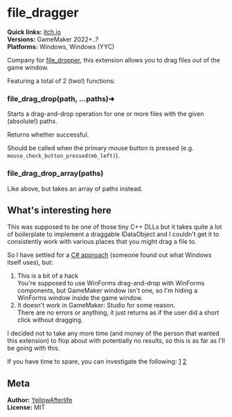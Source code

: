 # file_dragger

**Quick links:** [itch.io](https://yellowafterlife.itch.io/gamemaker-file-dropper)  
**Versions:** GameMaker 2022+..?  
**Platforms:** Windows, Windows (YYC)

Company for 
[file_dropper](https://github.com/YAL-GameMaker/file_dropper),
this extension allows you to drag files _out_ of the game window.

Featuring a total of 2 (two!) functions:

### file_drag_drop(path, ...paths)➜
Starts a drag-and-drop operation for one or more files with the given (absolute!) paths.

Returns whether successful.

Should be called when the primary mouse button is pressed
(e.g. `mouse_check_button_pressed(mb_left)`).

### file_drag_drop_array(paths)
Like above, but takes an array of paths instead.

## What's interesting here
This was supposed to be one of those tiny C++ DLLs
but it takes quite a lot of boilerplate to implement a draggable IDataObject
and I couldn't get it to consistently work with various places
that you might drag a file to.

So I have settled for a
[C# approach](https://www.codeproject.com/Answers/576756/DragplusfileplusOUTplusofplusapplication)
(someone found out what Windows itself uses), but:
1.	This is a bit of a hack  
	You're supposed to use WinForms drag-and-drop with WinForms components,
	but GameMaker window isn't one, so I'm hiding a WinForms window inside the game window.
2.	It doesn't work in GameMaker: Studio for some reason.  
	There are no errors or anything, it just returns as if the user did a short click without dragging.

I decided not to take any more time
(and money of the person that wanted this extension)
to flop about with potentially no results, so this is as far as I'll be going with this.

If you have time to spare, you can investigate the following:
[1](https://www.codeproject.com/articles/840/how-to-implement-drag-and-drop-between-your-progra)
[2](https://github.com/MicrosoftDocs/win32/blob/docs/desktop-src/shell/dragdrop.md)

## Meta

**Author:** [YellowAfterlife](https://github.com/YellowAfterlife)  
**License:** MIT